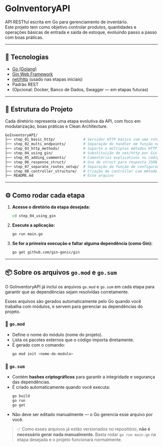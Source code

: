 # GoInventoryAPI

API RESTful escrita em Go para gerenciamento de inventário.  
Este projeto tem como objetivo controlar produtos, quantidades e operações básicas de entrada e saída de estoque, evoluindo passo a passo com boas práticas.

---

## 🚀 Tecnologias

- [Go (Golang)](https://golang.org/)
- [Gin Web Framework](https://github.com/gin-gonic/gin)
- [net/http](https://pkg.go.dev/net/http) (usado nas etapas iniciais)
- Padrão REST
- (Opcional: Docker, Banco de Dados, Swagger — em etapas futuras)

---

## 📁 Estrutura do Projeto

Cada diretório representa uma etapa evolutiva da API, com foco em modularização, boas práticas e Clean Architecture.

```bash
GoInventoryAPI/
├── step_01_basic_http/             # Servidor HTTP básico com uma rota
├── step_02_multi_endpoints/        # Separação do handler em função nomeada
├── step_03_http_methods/           # Suporte a múltiplos métodos HTTP (GET, POST)
├── step_04_using_gin/              # Substituição de net/http por Gin
├── step_05_adding_comments/        # Comentários explicativos no código com Gin
├── step_06_response_struct/        # Uso de struct para resposta JSON
├── step_07_separate_routes_setup/  # Separação da função de configuração de rotas
├── step_08_controller_structure/   # Criação de controller com método para handler
├── README.md                       # Este arquivo
```

---

## ⚙️ Como rodar cada etapa

1. **Acesse o diretório da etapa desejada:**
   ```bash
   cd step_04_using_gin
   ```

2. **Execute a aplicação:**
   ```bash
   go run main.go
   ```

3. **Se for a primeira execução e faltar alguma dependência (como Gin):**
   ```bash
   go get github.com/gin-gonic/gin
   ```

---

## 📦 Sobre os arquivos `go.mod` e `go.sum`

O GoInventoryAPI já inclui os arquivos `go.mod` e `go.sum` em cada etapa para garantir que as dependências sejam resolvidas corretamente.

Esses arquivos são gerados automaticamente pelo Go quando você trabalha com módulos, e servem para gerenciar as dependências do projeto.

### 📄 `go.mod`

- Define o nome do módulo (nome do projeto).
- Lista os pacotes externos que o código importa diretamente.
- É gerado com o comando:
  ```bash
  go mod init <nome-do-modulo>
  ```

### 📄 `go.sum`

- Contém **hashes criptográficos** para garantir a integridade e segurança das dependências.
- É criado automaticamente quando você executa:
  ```bash
  go build
  go run
  go get
  ```
- Não deve ser editado manualmente — o Go gerencia esse arquivo por você.

> ✅ Como esses arquivos já estão versionados no repositório, **não é necessário gerar nada manualmente**. Basta rodar `go run main.go` na etapa desejada e o projeto funcionará normalmente.



